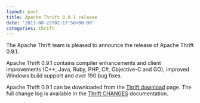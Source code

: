 ```yaml
---
layout: post
title: Apache Thrift 0.9.1 release
date: '2013-08-22T02:17:58+00:00'
categories: thrift
---
```

<p>
The Apache Thrift team is pleased to announce the release of Apache Thrift 0.9.1.
</p>
<p>
Apache Thrift 0.9.1 contains compiler enhancements and client improvements (C++, Java, Ruby, PHP, C#, Objective-C and GO), improved Windows build support and over 190 bug fixes. 
</p>
<p>
Apache Thrift 0.9.1 can be downloaded from the <a href="http://thrift.apache.org/download/">Thrift download</a> page. The full change log is available in the <a href="https://git-wip-us.apache.org/repos/asf?p=thrift.git;a=blob;f=CHANGES;h=3275de4c13e50922356e36d99726d55b322fa13c;hb=0.9.1">Thrift CHANGES</a> documentation.
</p>
